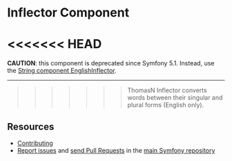 Inflector Component
===================

<<<<<<< HEAD
=======
**CAUTION**: this component is deprecated since Symfony 5.1. Instead, use the
[String component EnglishInflector](https://github.com/symfony/symfony/tree/master/src/Symfony/Component/String/Inflector/EnglishInflector.php).

-----

>>>>>>> ThomasN
Inflector converts words between their singular and plural forms (English only).

Resources
---------

  * [Contributing](https://symfony.com/doc/current/contributing/index.html)
  * [Report issues](https://github.com/symfony/symfony/issues) and
    [send Pull Requests](https://github.com/symfony/symfony/pulls)
    in the [main Symfony repository](https://github.com/symfony/symfony)
